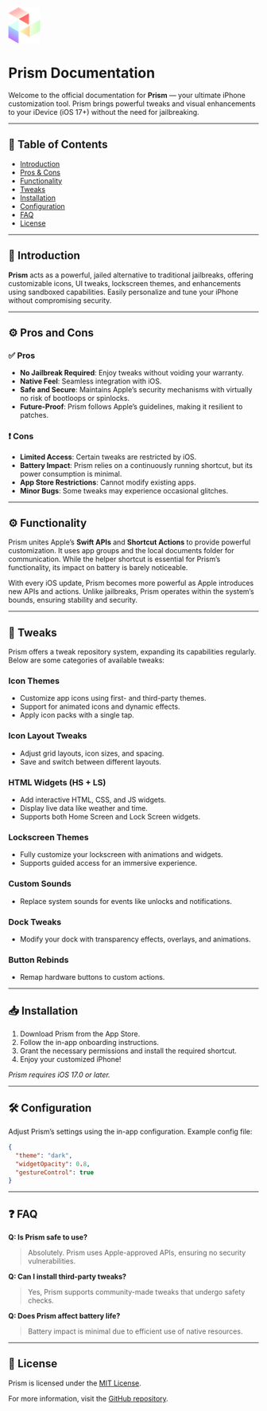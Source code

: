 ![Prism Logo](https://github.com/prismios/Prism/blob/main/Assets/logo_small_transparent.png?raw=true)

# Prism Documentation

Welcome to the official documentation for **Prism** — your ultimate iPhone customization tool. Prism brings powerful tweaks and visual enhancements to your iDevice (iOS 17+) without the need for jailbreaking.

---

## 📌 Table of Contents

- [Introduction](#introduction)
- [Pros & Cons](#pros-and-cons)
- [Functionality](#functionality)
- [Tweaks](#tweaks)
- [Installation](#installation)
- [Configuration](#configuration)
- [FAQ](#faq)
- [License](#license)

---

## 🚀 Introduction

**Prism** acts as a powerful, jailed alternative to traditional jailbreaks, offering customizable icons, UI tweaks, lockscreen themes, and enhancements using sandboxed capabilities. Easily personalize and tune your iPhone without compromising security.

---

## ⚙️ Pros and Cons

### ✅ Pros

- **No Jailbreak Required**: Enjoy tweaks without voiding your warranty.
- **Native Feel**: Seamless integration with iOS.
- **Safe and Secure**: Maintains Apple’s security mechanisms with virtually no risk of bootloops or spinlocks.
- **Future-Proof**: Prism follows Apple’s guidelines, making it resilient to patches.

### ❗ Cons

- **Limited Access**: Certain tweaks are restricted by iOS.
- **Battery Impact**: Prism relies on a continuously running shortcut, but its power consumption is minimal.
- **App Store Restrictions**: Cannot modify existing apps.
- **Minor Bugs**: Some tweaks may experience occasional glitches.

---

## ⚙️ Functionality

Prism unites Apple’s **Swift APIs** and **Shortcut Actions** to provide powerful customization. It uses app groups and the local documents folder for communication. While the helper shortcut is essential for Prism’s functionality, its impact on battery is barely noticeable.

With every iOS update, Prism becomes more powerful as Apple introduces new APIs and actions. Unlike jailbreaks, Prism operates within the system’s bounds, ensuring stability and security.

---

## 🤝 Tweaks

Prism offers a tweak repository system, expanding its capabilities regularly. Below are some categories of available tweaks:

### **Icon Themes**
- Customize app icons using first- and third-party themes.
- Support for animated icons and dynamic effects.
- Apply icon packs with a single tap.

### **Icon Layout Tweaks**
- Adjust grid layouts, icon sizes, and spacing.
- Save and switch between different layouts.

### **HTML Widgets (HS + LS)**
- Add interactive HTML, CSS, and JS widgets.
- Display live data like weather and time.
- Supports both Home Screen and Lock Screen widgets.

### **Lockscreen Themes**
- Fully customize your lockscreen with animations and widgets.
- Supports guided access for an immersive experience.

### **Custom Sounds**
- Replace system sounds for events like unlocks and notifications.

### **Dock Tweaks**
- Modify your dock with transparency effects, overlays, and animations.

### **Button Rebinds**
- Remap hardware buttons to custom actions.

---

## 📥 Installation

1. Download Prism from the App Store.
2. Follow the in-app onboarding instructions.
3. Grant the necessary permissions and install the required shortcut.
4. Enjoy your customized iPhone!

*Prism requires iOS 17.0 or later.*

---

## 🛠 Configuration

Adjust Prism’s settings using the in-app configuration. Example config file:

```json
{
  "theme": "dark",
  "widgetOpacity": 0.8,
  "gestureControl": true
}
```

---

## ❓ FAQ

**Q: Is Prism safe to use?**
> Absolutely. Prism uses Apple-approved APIs, ensuring no security vulnerabilities.

**Q: Can I install third-party tweaks?**
> Yes, Prism supports community-made tweaks that undergo safety checks.

**Q: Does Prism affect battery life?**
> Battery impact is minimal due to efficient use of native resources.

---

## 📝 License

Prism is licensed under the [MIT License](LICENSE).

For more information, visit the [GitHub repository](https://github.com/prism-project).

